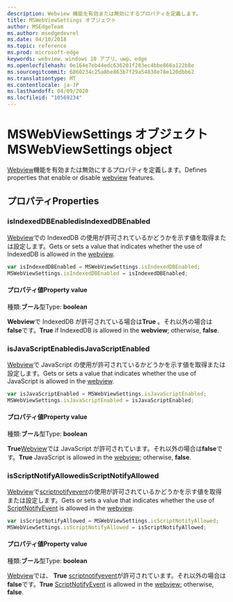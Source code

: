 ```yaml
---
description: Webview 機能を有効または無効にするプロパティを定義します。
title: MSWebViewSettings オブジェクト
author: MSEdgeTeam
ms.author: msedgedevrel
ms.date: 04/10/2018
ms.topic: reference
ms.prod: microsoft-edge
keywords: webview、windows 10 アプリ、uwp、edge
ms.openlocfilehash: 0e164e7eb44edc636201f283ec4bbe866a122b8e
ms.sourcegitcommit: 6860234c25a8be863b7f29a54838e78e120dbb62
ms.translationtype: MT
ms.contentlocale: ja-JP
ms.lasthandoff: 04/09/2020
ms.locfileid: "10569234"
---
```

# <span data-ttu-id="b7df0-104">MSWebViewSettings オブジェクト</span><span class="sxs-lookup"><span data-stu-id="b7df0-104">MSWebViewSettings object</span></span>

<span data-ttu-id="b7df0-105">[Webview](../webview.md)機能を有効または無効にするプロパティを定義します。</span><span class="sxs-lookup"><span data-stu-id="b7df0-105">Defines properties that enable or disable [webview](../webview.md) features.</span></span>

## <span data-ttu-id="b7df0-106">プロパティ</span><span class="sxs-lookup"><span data-stu-id="b7df0-106">Properties</span></span>

### <span data-ttu-id="b7df0-107">isIndexedDBEnabled</span><span class="sxs-lookup"><span data-stu-id="b7df0-107">isIndexedDBEnabled</span></span>

<span data-ttu-id="b7df0-108">[Webview](../webview.md)での IndexedDB の使用が許可されているかどうかを示す値を取得または設定します。</span><span class="sxs-lookup"><span data-stu-id="b7df0-108">Gets or sets a value that indicates whether the use of IndexedDB is allowed in the [webview](../webview.md).</span></span>

```js
var isIndexedDBEnabled = MSWebViewSettings.isIndexedDBEnabled;
MSWebViewSettings.isIndexedDBEnabled = isIndexedDBEnabled;
```

#### <span data-ttu-id="b7df0-109">プロパティ値</span><span class="sxs-lookup"><span data-stu-id="b7df0-109">Property value</span></span>
<span data-ttu-id="b7df0-110">種類:**ブール**型</span><span class="sxs-lookup"><span data-stu-id="b7df0-110">Type: **boolean**</span></span>

<span data-ttu-id="b7df0-111">**Webview**で IndexedDB が許可されている場合は**True** 。それ以外の場合は**false**です。</span><span class="sxs-lookup"><span data-stu-id="b7df0-111">**True** if IndexedDB is allowed in the **webview**; otherwise, **false**.</span></span> 

### <span data-ttu-id="b7df0-112">isJavaScriptEnabled</span><span class="sxs-lookup"><span data-stu-id="b7df0-112">isJavaScriptEnabled</span></span>

<span data-ttu-id="b7df0-113">[Webview](../webview.md)で JavaScript の使用が許可されているかどうかを示す値を取得または設定します。</span><span class="sxs-lookup"><span data-stu-id="b7df0-113">Gets or sets a value that indicates whether the use of JavaScript is allowed in the [webview](../webview.md).</span></span>

```js
var isJavaScriptEnabled = MSWebViewSettings.isJavaScriptEnabled;
MSWebViewSettings.isJavaScriptEnabled = isJavaScriptEnabled;
```

#### <span data-ttu-id="b7df0-114">プロパティ値</span><span class="sxs-lookup"><span data-stu-id="b7df0-114">Property value</span></span>
<span data-ttu-id="b7df0-115">種類:**ブール**型</span><span class="sxs-lookup"><span data-stu-id="b7df0-115">Type: **boolean**</span></span>

<span data-ttu-id="b7df0-116">**True**[Webview](../webview.md)では JavaScript が許可されています。それ以外の場合は**false**です。</span><span class="sxs-lookup"><span data-stu-id="b7df0-116">**True** JavaScript is allowed in the [webview](../webview.md); otherwise, **false**.</span></span> 

### <span data-ttu-id="b7df0-117">isScriptNotifyAllowed</span><span class="sxs-lookup"><span data-stu-id="b7df0-117">isScriptNotifyAllowed</span></span>

<span data-ttu-id="b7df0-118">[Webview](../webview.md)で[scriptnotifyevent](ScriptNotifyEvent.md)の使用が許可されているかどうかを示す値を取得または設定します。</span><span class="sxs-lookup"><span data-stu-id="b7df0-118">Gets or sets a value that indicates whether the use of [ScriptNotifyEvent](ScriptNotifyEvent.md) is allowed in the [webview](../webview.md).</span></span>

```js
var isScriptNotifyAllowed = MSWebViewSettings.isScriptNotifyAllowed;
MSWebViewSettings.isScriptNotifyAllowed = isScriptNotifyAllowed;
```

#### <span data-ttu-id="b7df0-119">プロパティ値</span><span class="sxs-lookup"><span data-stu-id="b7df0-119">Property value</span></span>
<span data-ttu-id="b7df0-120">種類:**ブール**型</span><span class="sxs-lookup"><span data-stu-id="b7df0-120">Type: **boolean**</span></span>

<span data-ttu-id="b7df0-121">[Webview](../webview.md)では、 **True** [scriptnotifyevent](ScriptNotifyEvent.md)が許可されています。それ以外の場合は**false**です。</span><span class="sxs-lookup"><span data-stu-id="b7df0-121">**True** [ScriptNotifyEvent](ScriptNotifyEvent.md) is allowed in the [webview](../webview.md); otherwise, **false**.</span></span> 
